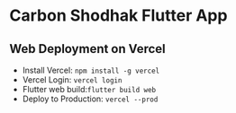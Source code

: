# Carbon Shodhak Flutter App

## Web Deployment on Vercel

+ Install Vercel: ```npm install -g vercel```
+ Vercel Login: ```vercel login```
+ Flutter web build:```flutter build web```
+ Deploy to Production: ```vercel --prod```

